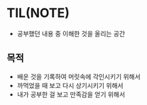 # TIL(NOTE)
* 공부했던 내용 중 이해한 것을 올리는 공간

## 목적
* 배운 것을 기록하여 머릿속에 각인시키기 위해서
* 까먹었을 때 보고 다시 상기시키기 위해서
* 내가 공부한 걸 보고 만족감을 얻기 위해서
